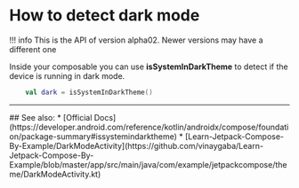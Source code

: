# How to detect dark mode

!!! info
    This is the API of version alpha02. Newer versions may have a different one

Inside your composable you can use **isSystemInDarkTheme** to detect if the device is running in dark mode.

```kotlin
    val dark = isSystemInDarkTheme()
```

<hr>
## See also:
* [Official Docs](https://developer.android.com/reference/kotlin/androidx/compose/foundation/package-summary#issystemindarktheme)
* [Learn-Jetpack-Compose-By-Example/DarkModeActivity](https://github.com/vinaygaba/Learn-Jetpack-Compose-By-Example/blob/master/app/src/main/java/com/example/jetpackcompose/theme/DarkModeActivity.kt)
